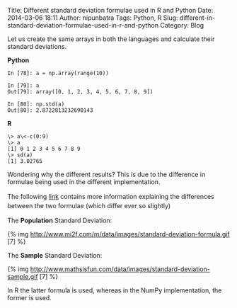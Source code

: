 Title: Different standard deviation formulae used in R and Python
Date: 2014-03-06 18:11
Author: nipunbatra
Tags: Python, R
Slug: different-in-standard-deviation-formulae-used-in-r-and-python
Category: Blog

Let us create the same arrays in both the languages and calculate their
standard deviations.

**Python**

	In [78]: a = np.array(range(10))

	In [79]: a  
	Out[79]: array([0, 1, 2, 3, 4, 5, 6, 7, 8, 9])

	In [80]: np.std(a)  
	Out[80]: 2.8722813232690143


**R**

  
	\> a\<-c(0:9)  
	\> a  
	[1] 0 1 2 3 4 5 6 7 8 9  
	\> sd(a)  
	[1] 3.02765  
	

Wondering why the different results? This is due to the difference in
formulae being used in the different implementation. 

The following [link][] <span style="line-height:1.5em;">contains more
information explaining the differences between the two formulae (which
differ ever so slightly)</span>



The **Population** Standard Deviation:

{% img http://www.mi2f.com/m/data/images/standard-deviation-formula.gif [7] %}


The **Sample** Standard Deviation: 

{% img http://www.mathsisfun.com/data/images/standard-deviation-sample.gif [7] %}

In R the latter formula is used, whereas in the NumPy implementation,
the former is used.

  [link]: http://www.mathsisfun.com/data/standard-deviation-formulas.html
  
